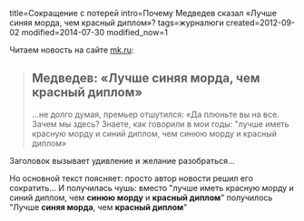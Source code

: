 title=Сокращение с потерей
intro=Почему Медведев сказал «Лучше синяя морда, чем красный диплом»?
tags=журналюги
created=2012-09-02
modified=2014-07-30
modified_now=1


Читаем новость на сайте [mk.ru](http://www.mk.ru/politics/2012/09/01/743228-medvedev-luchshe-sinyaya-morda-chem-krasnyiy-diplom.html):
> Медведев: «Лучше синяя морда, чем красный диплом»
> -------------------------------------------------
> ...не долго думая, премьер отшутился: «Да плюньте вы на все. Зачем мы здесь? Знаете, как говорили в мои годы: "лучше иметь красную морду и синий диплом, чем синюю морду и красный диплом»

Заголовок вызывает удивление и желание разобраться...

Но основной текст поясняет: просто автор новости решил его сократить... И получилась чушь:
вместо "лучше иметь красную морду и синий диплом, чем **синюю морду** и **красный диплом**"
получилось "Лучше **синяя морда**, чем **красный диплом**"
